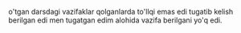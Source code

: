 o'tgan darsdagi vazifaklar qolganlarda to'llqi emas edi tugatib kelish berilgan edi men tugatgan edim alohida vazifa berilgani yo'q edi.